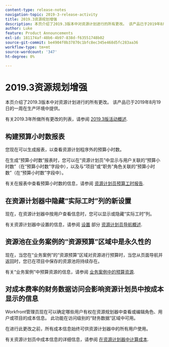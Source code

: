 ```yaml
---
content-type: release-notes
navigation-topic: 2019-3-release-activity
title: 2019.3资源规划增强
description: 本页介绍了2019.3版本中对资源计划进行的所有更改。 该产品已于2019年8月19日的一周在生产环境中提供。
author: Luke
feature: Product Announcements
exl-id: 181174af-48b6-4b97-838d-f63551748b02
source-git-commit: be4904f0b37870c1bfc8ec345e468d5fc283aa36
workflow-type: tm+mt
source-wordcount: '347'
ht-degree: 0%

---
```


# 2019.3资源规划增强

本页介绍了2019.3版本中对资源计划进行的所有更改。 该产品已于2019年8月19日的一周在生产环境中提供。

有关2019.3年所做所有更改的列表，请参阅 [2019.3版活动概述](../../../../product-announcements/product-releases/quarterly-release-archive/2019.3-release-activity/2019.3-release-activity-overview.md).

## 构建预算小时数报表

您现在可以生成报表，以查看资源计划程序外的预算小时数。

在生成“预算小时数”报表时，您可以在“资源计划员”中显示与用户关联的“预算小时数”（在“预算小时数”字段中），以及与“项目”或“职务”角色关联的“预算小时数”（在“预算小时数”字段中）。

有关在报表中查看预算小时数的信息，请参阅 [资源计划员预算工时报告](../../../../resource-mgmt/resource-planning/report-on-budgeted-hours.md).

## 在资源计划器中隐藏“实际工时”列的新设置

现在，在资源计划器中按用户查看信息时，您可以显示或隐藏“实际工时”列。

有关资源计划器中设置的信息，请参阅 [设置](../../../../resource-mgmt/resource-planning/resource-planner-navigation.md#settings) 部分 [资源计划员导航概述](../../../../resource-mgmt/resource-planning/resource-planner-navigation.md).

## 资源池在业务案例的“资源预算”区域中是永久性的

现在，当您在“业务案例”的“资源预算”区域对资源进行预算时，当您从页面导航并返回时，您已在项目中保存的资源池将持续存在。

有关“业务案例”中预算资源的信息，请参阅 [业务案例中的预算资源](../../../../manage-work/projects/define-a-business-case/budget-resources-in-business-case.md).

## 对成本费率的财务数据访问会影响资源计划员中按成本显示的信息

Workfront管理员现在可以确定哪些用户有权在资源规划器中查看或编辑角色、用户或项目的成本信息。 此功能在访问级别的“财务数据”区域中可用。

在进行此更改之前，所有成本信息始终可供资源计划器中的所有用户使用。

有关资源计划员中成本信息的详细信息，请参阅 [在资源计划器中计算成本](../../../../resource-mgmt/resource-planning/calculate-costs-resource-planner.md).

